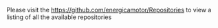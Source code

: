 Please visit the https://github.com/energicamotor/Repositories to view a listing of all the available repositories 
